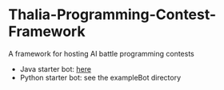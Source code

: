 # Thalia-Programming-Contest-Framework
A framework for hosting AI battle programming contests

- Java starter bot: [here](https://github.com/kliyer-ai/StarterBot)
- Python starter bot: see the exampleBot directory
